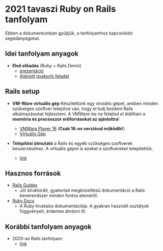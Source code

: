 # 2021 tavaszi Ruby on Rails tanfolyam
Ebben a dokumentumban gyűjtjük, a tanfolyamhoz kapcsolódó segédanyagokat.

## Idei tanfolyam anyagok
- **Első előadás** (Ruby + Rails Demó)
  - [prezentáció](https://bmeedu-my.sharepoint.com/:p:/g/personal/laszlo_sepsi_edu_bme_hu/ESi2JYyJxhNGnLqKmyDPm7QB8mbnn8Mwk5UeJ7dr0K1Kqw?e=pY2nWi)
  - [Ajánlott gyakorló feladat](https://guides.rubyonrails.org/getting_started.html)

## Rails setup
- **VM-Ware virtuális gép**
Készítettünk egy virutális gépet, amiben minden szükséges szoftver telepítve van, hogy el tudj kezdeni Rails alkalmazásokat fejleszteni. A VMWare-be ne felejtsd el átállítani a **memória és processzor erőforrásokat az ajánlottra**!
  - [VMWare Player 16](https://my.vmware.com/en/web/vmware/downloads/details?downloadGroup=PLAYER-1610&productId=1039&rPId=55792) (**Csak 16-os verzióval működik!**)
  - [Virtuális Gép](https://bmeedu-my.sharepoint.com/:f:/g/personal/laszlo_sepsi_edu_bme_hu/EnnQHo6UyaJKpZ2vcRHzGWoBOvv1tXKaijRmCy0w89iNMg?e=MgncfQ)


- **Telepítési útmutató** a Rails és egyéb szükséges szoftverek beszerzéséhez. A virtuális gépre is ezeket a szoftvereket telepítettük.
  - [link](https://github.com/kir-dev/tanfolyam/tree/master/2020-tavasz/rails/rails_installation_guide)

## Hasznos források
- [Rails Guides](https://guides.rubyonrails.org/)
  - Jól struktúrált, gyakorlati megközelítésű dokumentáció a Rails keretrendszer minden fontos eleméről.
- [Ruby Docs](https://ruby-doc.org/core-2.7.1/)
  - A Ruby hivatalos dokumentációja. A gyakran használt osztályok függvényeit, érdemes átnézni itt.

## Korábbi tanfolyam anyagok
- 2020-as Rails tanfolyam:
  - [link](https://github.com/kir-dev/tanfolyam/tree/master/2020-tavasz/rails)